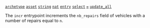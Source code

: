 [`archetype`](/docs/reference/declarations/contract) [`asset`](/docs/reference/declarations/storage#asset) [`string`](/docs/reference/types#string) [`nat`](/docs/reference/types#nat) [`entry`](/docs/reference/declarations/entrypoint#entry) [`select`](/docs/reference/expressions/asset#aselectp) [`=`](/docs/reference/expressions/operators/arithmetic#a--b-7) [`update_all`](/docs/reference/instructions/asset#aupdate_all-u-)

The `incr` entrypoint increments the `nb_repairs` field of vehicles with a number of repairs equal to `n`.
